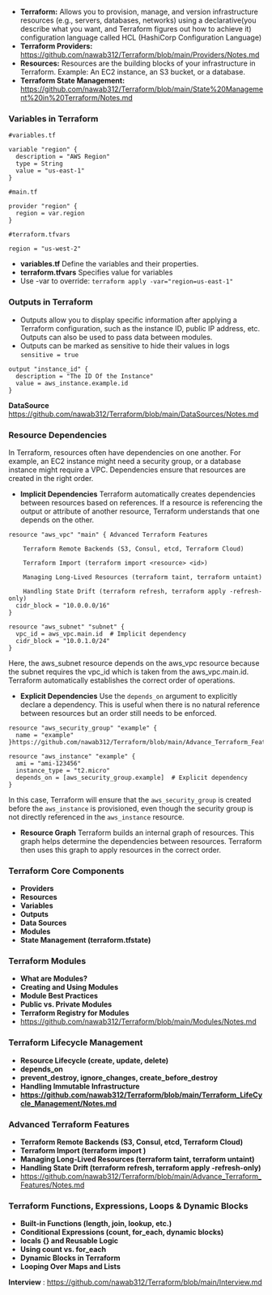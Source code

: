 - **Terraform:** Allows you to provision, manage, and version infrastructure resources (e.g., servers, databases, networks) using a declarative(you describe what you want, and Terraform figures out how to achieve it) configuration language called HCL (HashiCorp Configuration Language)
- **Terraform Providers:** https://github.com/nawab312/Terraform/blob/main/Providers/Notes.md
- **Resources:** Resources are the building blocks of your infrastructure in Terraform. Example: An EC2 instance, an S3 bucket, or a database.
- **Terraform State Management:** https://github.com/nawab312/Terraform/blob/main/State%20Management%20in%20Terraform/Notes.md

### Variables in Terraform ###
```hcl
#variables.tf

variable "region" {
  description = "AWS Region"
  type = String
  value = "us-east-1"  
}
```

```hcl
#main.tf

provider "region" {
  region = var.region  
}
```

```hcl
#terraform.tfvars

region = "us-west-2"
```

- **variables.tf** Define the variables and their properties.
- **terraform.tfvars** Specifies value for variables
- Use -var to override: `terraform apply -var="region=us-east-1"`

### Outputs in Terraform ###
- Outputs allow you to display specific information after applying a Terraform configuration, such as the instance ID, public IP address, etc. Outputs can also be used to pass data between modules.
- Outputs can be marked as sensitive to hide their values in logs `sensitive = true`

```hcl
output "instance_id" {
  description = "The ID Of the Instance"
  value = aws_instance.example.id
}
```
**DataSource** https://github.com/nawab312/Terraform/blob/main/DataSources/Notes.md

### Resource Dependencies ###
In Terraform, resources often have dependencies on one another. For example, an EC2 instance might need a security group, or a database instance might require a VPC. Dependencies ensure that resources are created in the right order.

- **Implicit Dependencies** Terraform automatically creates dependencies between resources based on references. If a resource is referencing the output or attribute of another resource, Terraform understands that one depends on the other.
```hcl
resource "aws_vpc" "main" { Advanced Terraform Features

    Terraform Remote Backends (S3, Consul, etcd, Terraform Cloud)

    Terraform Import (terraform import <resource> <id>)

    Managing Long-Lived Resources (terraform taint, terraform untaint)

    Handling State Drift (terraform refresh, terraform apply -refresh-only)
  cidr_block = "10.0.0.0/16"
}

resource "aws_subnet" "subnet" {
  vpc_id = aws_vpc.main.id  # Implicit dependency
  cidr_block = "10.0.1.0/24"
}
```
Here, the aws_subnet resource depends on the aws_vpc resource because the subnet requires the vpc_id which is taken from the aws_vpc.main.id. Terraform automatically establishes the correct order of operations.

- **Explicit Dependencies** Use the `depends_on` argument to explicitly declare a dependency. This is useful when there is no natural reference between resources but an order still needs to be enforced.
```hcl
resource "aws_security_group" "example" {
  name = "example"
}https://github.com/nawab312/Terraform/blob/main/Advance_Terraform_Features/Notes.md

resource "aws_instance" "example" {
  ami = "ami-123456"
  instance_type = "t2.micro"
  depends_on = [aws_security_group.example]  # Explicit dependency
}
```
In this case, Terraform will ensure that the `aws_security_group` is created before the `aws_instance` is provisioned, even though the security group is not directly referenced in the `aws_instance` resource.

- **Resource Graph** Terraform builds an internal graph of resources. This graph helps determine the dependencies between resources. Terraform then uses this graph to apply resources in the correct order.

### Terraform Core Components ###
- **Providers**
- **Resources**
- **Variables**
- **Outputs**
- **Data Sources**
- **Modules**
- **State Management (terraform.tfstate)**

### Terraform Modules ###
- **What are Modules?**
- **Creating and Using Modules**
- **Module Best Practices**
- **Public vs. Private Modules**
- **Terraform Registry for Modules**
- https://github.com/nawab312/Terraform/blob/main/Modules/Notes.md

### Terraform Lifecycle Management ####
- **Resource Lifecycle (create, update, delete)**
- **depends_on**
- **prevent_destroy, ignore_changes, create_before_destroy**
- **Handling Immutable Infrastructure**
- **https://github.com/nawab312/Terraform/blob/main/Terraform_LifeCycle_Management/Notes.md**

###  Advanced Terraform Features ###
- **Terraform Remote Backends (S3, Consul, etcd, Terraform Cloud)**
- **Terraform Import (terraform import <resource> <id>)**
- **Managing Long-Lived Resources (terraform taint, terraform untaint)**
- **Handling State Drift (terraform refresh, terraform apply -refresh-only)**
- https://github.com/nawab312/Terraform/blob/main/Advance_Terraform_Features/Notes.md

### Terraform Functions, Expressions, Loops & Dynamic Blocks ###
- **Built-in Functions (length, join, lookup, etc.)**
- **Conditional Expressions (count, for_each, dynamic blocks)**
- **locals {} and Reusable Logic**
- **Using count vs. for_each**
- **Dynamic Blocks in Terraform**
- **Looping Over Maps and Lists**


**Interview** : https://github.com/nawab312/Terraform/blob/main/Interview.md

